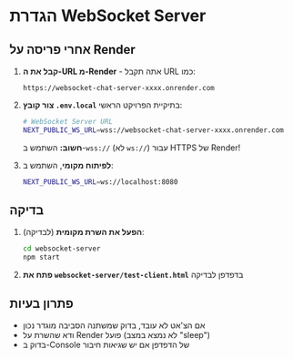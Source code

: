 # הגדרת WebSocket Server

## אחרי פריסה על Render

1. **קבל את ה-URL מ-Render** - אתה תקבל URL כמו:
   ```
   https://websocket-chat-server-xxxx.onrender.com
   ```

2. **צור קובץ `.env.local`** בתיקיית הפרויקט הראשי:
   ```bash
   # WebSocket Server URL
   NEXT_PUBLIC_WS_URL=wss://websocket-chat-server-xxxx.onrender.com
   ```

   **חשוב:** השתמש ב-`wss://` (לא `ws://`) עבור HTTPS של Render!

3. **לפיתוח מקומי**, השתמש ב:
   ```bash
   NEXT_PUBLIC_WS_URL=ws://localhost:8080
   ```

## בדיקה

1. **הפעל את השרת מקומית** (לבדיקה):
   ```bash
   cd websocket-server
   npm start
   ```

2. **פתח את `websocket-server/test-client.html`** בדפדפן לבדיקה

## פתרון בעיות

- אם הצ'אט לא עובד, בדוק שמשתנה הסביבה מוגדר נכון
- ודא שהשרת על Render פועל (לא נמצא במצב "sleep")
- בדוק ב-Console של הדפדפן אם יש שגיאות חיבור 